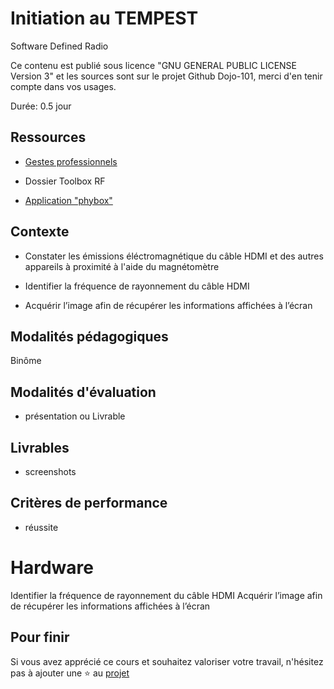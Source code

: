 # Initiation au TEMPEST

Software Defined Radio 

Ce contenu est publié sous licence "GNU GENERAL PUBLIC LICENSE Version 3" et les sources sont sur le projet Github Dojo-101, merci d'en tenir compte dans vos usages.

Durée: 0.5 jour

## Ressources


* [Gestes professionnels](https://github.com/Aif4thah/Dojo-101)

* Dossier Toolbox RF

* [Application "phybox"](https://phyphox.org/)


## Contexte

* Constater les émissions éléctromagnétique du câble HDMI et des autres appareils à proximité à l'aide du magnétomètre

* Identifier la fréquence de rayonnement du câble HDMI

* Acquérir l’image afin de récupérer les informations affichées à l’écran


## Modalités pédagogiques

Binôme

## Modalités d'évaluation

* présentation ou Livrable

## Livrables

* screenshots

## Critères de performance

* réussite

# Hardware

Identifier la fréquence de rayonnement du câble HDMI
Acquérir l’image afin de récupérer les informations affichées à l’écran


## Pour finir

Si vous avez apprécié ce cours et souhaitez valoriser votre travail, n'hésitez pas à ajouter une ⭐ au [projet](https://github.com/Aif4thah/Dojo-101)
